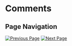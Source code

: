 # Comments

## Page Navigation

[![Previous Page](https://img.shields.io/badge/Previous%20Page-0077B5?style=for-the-badge)](./c.%20Hello%20World.md)
[![Next Page](https://img.shields.io/badge/Next%20Page-1DA1F2?style=for-the-badge)](#)
